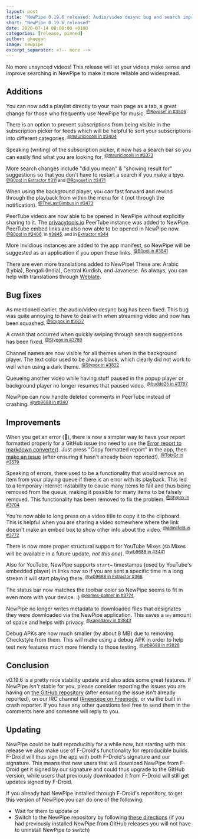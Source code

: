 ```yaml
---
layout: post
title: "NewPipe 0.19.6 released: Audio/video desync bug and search improvements"
short: "NewPipe 0.19.6 released"
date: 2020-07-14 00:00:00 +0100
categories: [release, pinned]
author: gkeegan
image: newpipe
excerpt_separator: <!-- more -->
---
```


No more unsynced videos! This release will let your videos make sense and improve searching in NewPipe to make it more reliable and widespread.

<!-- more -->

## Additions

You can now add a playlist directly to your main page as a tab, a great change for those who frequently use NewPipe for music. <sup>[@Royosef in #3506](https://github.com/TeamNewPipe/NewPipe/pull/3506)</sup>

There is an option to prevent subscriptions from being visible in the subscription picker for feeds which will be helpful to sort your subscriptions into different categories. <sup>[@mauriciocolli in #3404](https://github.com/TeamNewPipe/NewPipe/pull/3404)</sup>

Speaking (writing) of the subscription picker, it now has a search bar so you can easily find what you are looking for. <sup>[@mauriciocolli in #3373](https://github.com/TeamNewPipe/NewPipe/pull/3373)</sup>

More search changes include "did you mean" & "showing result for" suggestions so that you don't have to restart a search if you make a tpyo. <sup>[@B0pol in Extractor #311](https://github.com/TeamNewPipe/NewPipeExtractor/pull/311) and [@Royosef in #3471](https://github.com/TeamNewPipe/NewPipe/pull/3471)</sup>

When using the background player, you can fast forward and rewind through the playback from within the menu for it (not through the notification). <sup>[@TheLastGimbus in #3473](https://github.com/TeamNewPipe/NewPipe/pull/3437)</sup>

PeerTube videos are now able to be opened in NewPipe without explicitly sharing to it. The [privacytools.io](https://www.privacytools.io/) PeerTube instance was added to NewPipe. PeerTube embed links are also now able to be opened in NewPipe now. <sup>[@B0pol in #3406](https://github.com/TeamNewPipe/NewPipe/pull/3406), in [#3845](https://github.com/TeamNewPipe/NewPipe/pull/3845), and in [Extractor #344](https://github.com/TeamNewPipe/NewPipeExtractor/pull/344)</sup>

More Invidious instances are added to the app manifest, so NewPipe will be suggested as an application if you open these links. <sup>[@B0pol in #3841](https://github.com/TeamNewPipe/NewPipe/pull/3841)</sup>

There are even more translations added to NewPipe! These are: Arabic (Lybia), Bengali (India), Central Kurdish, and Javanese. As always, you can help with translations through [Weblate](https://github.com/TeamNewPipe/NewPipe/blob/dev/.github/CONTRIBUTING.md#translation).

## Bug fixes

As mentioned earlier, the audio/video desync bug has been fixed. This bug was quite annoying to have to deal with when streaming video and now has been squashed. <sup>[@Stypox in #3837](https://github.com/TeamNewPipe/NewPipe/pull/3837)</sup>

A crash that occurred when quickly swiping through search suggestions has been fixed. <sup>[@Stypox in #3759](https://github.com/TeamNewPipe/NewPipe/pull/3759)</sup>

Channel names are now visible for all themes when in the background player. The text color used to be always black, which clearly did not work to well when using a dark theme. <sup>[@Stypox in #3822](https://github.com/TeamNewPipe/NewPipe/pull/3822)</sup>

Queueing another video while having stuff paused in the popup player or background player no longer resumes that paused video. <sup>[@budde25 in #3787](https://github.com/TeamNewPipe/NewPipe/pull/3787)</sup>

NewPipe can now handle deleted comments in PeerTube instead of crashing. <sup>[@wb9688 in #340](https://github.com/TeamNewPipe/NewPipeExtractor/pull/340)</sup>

## Improvements

When you get an error (🙁), there is now a simpler way to have your report formatted properly for a GitHub issue (no need to use the [Error report to markdown converter](https://teamnewpipe.github.io/CrashReportToMarkdown/)). Just press "Copy formatted report" in the app, then [make an issue](https://github.com/TeamNewPipe/NewPipe/issues/new?assignees=&labels=bug&template=bug_report.md) (after ensuring it hasn't already been reported!). <sup>[@TobiGr in #3579](https://github.com/TeamNewPipe/NewPipe/pull/3579)</sup>

Speaking of errors, there used to be a functionality that would remove an item from your playing queue if there is an error with its playback. This led to a temporary internet instability to cause many items to fail and thus being removed from the queue, making it possible for many items to be falsely removed. This functionality has been removed to fix the problem. <sup>[@Stypox in #3704](https://github.com/TeamNewPipe/NewPipe/pull/3704)</sup>

You're now able to long press on a video title to copy it to the clipboard. This is helpful when you are sharing a video somewhere where the link doesn't make an embed box to show other info about the video. <sup>[@adinilfeld in #3772](https://github.com/TeamNewPipe/NewPipe/pull/3772)</sup>

There is now more proper structural support for YouTube Mixes (so Mixes will be available in a future update, *not this one*). <sup>[@wb9688 in #3441](https://github.com/TeamNewPipe/NewPipe/pull/3441)</sup>

Also for YouTube, NewPipe supports `start=` timestamps (used by YouTube's embedded player) in links now so if you are sent a specific time in a long stream it will start playing there. <sup>[@wb9688 in Extractor #366](https://github.com/TeamNewPipe/NewPipeExtractor/pull/366)</sup>

The status bar now matches the toolbar color so NewPipe seems to fit in even more with your device. :) <sup>[@eames-palmer in #3774](https://github.com/TeamNewPipe/NewPipe/pull/3774)</sup>

NewPipe no longer writes metadata to downloaded files that designates they were downloaded via the NewPipe application. This saves a <small><small>tiny</small></small> amount of space and helps with privacy. <sup>[@kapodamy in #3843](https://github.com/TeamNewPipe/NewPipe/pull/3843)</sup>

Debug APKs are now much smaller (by about 8 MB) due to removing Checkstyle from them. This will make using a debug APK in order to help test new features much more friendly to those testing. <sup>[@wb9688 in #3828](https://github.com/TeamNewPipe/NewPipe/pull/3828)</sup>

## Conclusion

v0.19.6 is a pretty nice stability update and also adds some great features. If NewPipe *isn't* stable for you, please consider reporting the issues you are having on [the GitHub repository](https://github.com/TeamNewPipe/NewPipe) (after ensuring the issue isn't already reported), on our IRC channel ([#newpipe on Freenode](https://webchat.freenode.net/?channels=newpipe), or via the built in crash reporter. If you have any other questions feel free to send them in the comments here and someone will reply to you.

## Updating

NewPipe could be built reproducibly for a while now, but starting with this release we also make use of F-Droid's functionality for reproducible builds. F-Droid will thus sign the app with both F-Droid's signature and our signature. This means that new users that will download NewPipe from F-Droid get it signed by our signature and could thus upgrade to the GitHub version, while users that previously downloaded it from F-Droid will still get updates signed by F-Droid.

If you already had NewPipe installed through F-Droid's repository, to get this version of NewPipe you can do one of the following:
- Wait for them to update or
- Switch to the NewPipe repository by following [these directions](https://newpipe.schabi.org/blog/announcement/f-droid/pinned/f-droid-repo/) (if you had previously installed NewPipe from GitHub releases you will not have to uninstall NewPipe to switch)
